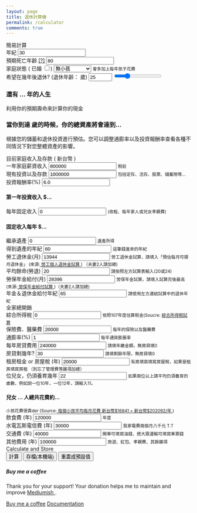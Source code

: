 ```yaml
---
layout: page
title: 退休計算機
permalink: /calculator
comments: true
---
```


<div class="row justify-content-between">
    <div class="col-md-12 pr-5">
        <form id="FireCalcForm">
            <div class="panel panel-default">
                <div class="panel-heading">簡易計算 <span id='msg'> </span> </div>
                <div class="panel-body">
                    <div class="row">
                        <div class="col-sm-2">
                            <div class="form-group">
                                <label for="myinput">年紀</label>
                                <input type="number" class="form-control" id="age" value="30" placeholder="幾歲">
                            </div>
                        </div>
                        <div class="col-sm-2">
                            <div class="form-group">
                                <label for="myinput">預期死亡年齡 <a href="#" data-toggle="tooltip" title="106年國人平均壽命達80.4歲，男性77.3歲，女性83.7歲">[?]</a></label>
                                <input type="number" class="form-control" id="lifeExpect" value="80" placeholder="幾歲">
                            </div>
                        </div>
                        <div class="col-sm-2">
                            <label for="myinput">家庭狀態</label>
                            (<label class="form-check-label" for="ss_eligible">
                                已婚 </label><input class="form-check-input" type="checkbox" value="1" id="married">)
                            <select class="form-control" id="expense_kids">
                                <option selected>請選擇</option>
                                <option value="0" selected>無小孩</option>
                                <option value="1">育有一位孩子</option>
                                <option value="2">育有二位孩子</option>
                                <option value="3">育有三位孩子</option>
                                <option value="4">育有四位孩子</option>
                                <option value="5">育有五位孩子</option>
                            </select>
                            <small>會多加上每年孩子花費 </small>
                        </div>
                        <div class="col-sm-5">
                            <div class="form-group">
                                <label for="myinput">希望在幾年後退休? (退休年齡： <span id="retire_age"> </span> 歲)</label>
                                <input type="number" id="work_years" class="form-control" placeholder="Years left to work" value="25" min="0" max="100" onInput="work_years_slider.value=work_years.value" />
                                <input type="range" id="work_years_slider" class="form-control-range" value="25" min="0" max="100" onInput="work_years.value=work_years_slider.value" />
                                <small></small>
                            </div>
                        </div>
                    </div>
                    <div class="row">
                        <div class="col-sm-4">
                            <div class="form-group">
                                <h3> 還有 <label for="myinput" id="yearsRemain">...</label> 年的人生 </h3>
                                <p>利用你的預期壽命來計算你的現金
                                    <h3>當你到達 <span id="life_end"> </span>歲的時候，你的總資產將會達到<label id="retirement_savings_end">...</label> </h3> 根據您的儲蓄和退休投資進行預估。您可以調整通膨率以及投資報酬率查看各種不同情況下對您整體資產的影響。 </p>
                            </div>
                        </div>
                        <div class="col-sm-8" id="chartHere">
                            <canvas id="myChart" style="min-width: 310px; height: 400px; margin: 0 auto"></canvas>
                        </div>
                    </div> <!-- row -->
                </div>
                <!--end panel body -->
            </div> <!-- end panel -->
            <div class="panel panel-default">
                <div class="panel-heading">目前家庭收入及存款 ( 新台幣 ) </div>
                <div class="panel-body">
                    <div class="row">
                        <div class="col-sm-3">
                            <div class="form-group">
                                <label for="myinput">一年家庭薪資收入</label>
                                <input type="number" class="form-control" id="income" value="800000" placeholder="新台幣">
                                <small> 稅前 </small>
                            </div>
                        </div>
                        <div class="col-sm-3"></div>
                        <div class="col-sm-6"></div>
                    </div> <!-- row -->
                    <div class="row">
                        <div class="col-sm-3">
                            <div class="form-group">
                                <label for="myinput"> 現有投資以及存款</label>
                                <input type="number" class="form-control" id="savings" value="1000000" placeholder="新台幣">
                                <small> 包括定存、活存、股票、儲蓄險等... </small>
                            </div>
                        </div>
                        <div class="col-sm-3">
                            <div class="form-group">
                                <label for="myinput"> 投資報酬率(%) </label>
                                <input type="number" class="form-control" id="savings_apy" value="6.0" placeholder="% average Savings">
                            </div>
                        </div>
                        <div class="col-sm-6">
                            <h4>
                                第一年投資收入 $<label for="myinput" id="savings_interest_income">...</label>
                            </h4> <small> </small>
                        </div>
                    </div> <!-- row -->
                    <div class="row">
                        <div class="col-sm-6">
                            <div class="form-group">
                                <label for="myinput">每年固定收入</label>
                                <input type="number" class="form-control" id="income_realestate_rentals" value="0" placeholder="% Average return ">
                                <small> (收租、每年家人或兒女孝親費)</small>
                            </div>
                        </div>
                        <div class="col-sm-4">
                            <h4>
                                固定收入每年 $<label for="myinput" id="income_realestate_rentals_income">...</label>
                            </h4>
                            <p> </p>
                        </div>
                    </div> <!-- row -->
                    <div class="row">
                        <div class="col-sm-3">
                            <div class="form-group">
                                <label for="myinput">繼承遺產</label>
                                <input type="number" class="form-control" id="income_inheritance" value="0" placeholder="Inheritance lump sum">
                                <small> 遺產所得
                                </small>
                            </div>
                        </div>
                        <div class="col-sm-3">
                            <div class="form-group-sm">
                                <label for="myinput">得到遺產的年紀</label>
                                <input type="number" class="form-control" id="income_inheritance_age" value="60" placeholder="Age Inheritance Sale Recieved ">
                                <small> 這筆錢進來的年紀 </small>
                            </div>
                        </div>
                    </div>
                    <div class="row">
                        <div class="col-sm-3">
                            <div class="form-group">
                                <label for="myinput"> 勞工退休金(月) </label>
                                <input type="number" class="form-control" id="retirement" value="13944" placeholder="Current Retriment">
                                <small> 勞工退休金試算，請填入「預估每月可領月退休金」 (來源:<a href='https://calc.mol.gov.tw/trial/personal_account_frame.asp' target="_blank"> 勞工個人退休金試算 </a> ) （夫妻2人請加總)</small>
                            </div>
                        </div>
                        <div class="col-sm-3">
                            <div class="form-group">
                                <label for="myinput"> 平均餘命(勞退) </label>
                                <input type="number" class="form-control" id="retirement_give_years" value="20" placeholder="% Expected rate of return "><small> 請按照左方試算表輸入(20或24) </small>
                            </div>
                        </div>
                        <div class="col-sm-3">
                            <div class="form-group">
                                <label for="myinput">勞保年金給付(月)</label>
                                <input type="number" class="form-control" id="income_tss" value="28396" placeholder="Annual Pension income">
                                <small> 勞保年金試算，請填入試算完後最高 (來源:<a href='https://www.bli.gov.tw/0014040.html' target="_blank"> 勞保年金給付試算 </a> )（夫妻2人請加總)</small>
                            </div>
                        </div>
                        <div class="col-sm-3">
                            <div class="form-group-sm">
                                <label class="myinput">
                                    年金＆退休金給付年紀</label>
                                <input type="number" class="form-control" id="age_ssn_eligible" value="65" placeholder="勞保退休年紀">
                                <small>請使用左方連結試算中的退休年紀</small>
                            </div>
                        </div>
                    </div> <!-- row -->
                </div>
                <!--end panel body -->
            </div> <!-- end panel -->
            <div class="panel panel-default">
                <div class="panel-heading">全家總開銷</div>
                <div class="panel-body">
                    <div class="row">
                        <div class="col-sm-4">
                            <div class="form-group">
                                <label for="myinput">綜合所得稅</label>
                                <input type="number" class="form-control" id="expense_tax_income" value="0" placeholder="Income Taxes ">
                                <small> 依照107年度估算稅金(Soucre: <a href='https://www.etax.nat.gov.tw/etwmain/front/ETW158W1'>綜合所得稅試算 </a> </small>
                            </div>
                        </div>
                        <div class="col-sm-4">
                            <div class="form-group">
                                <label for="myinput">保險費、醫藥費 </label>
                                <input type="number" class="form-control" id="expense_healthcare" value="20000" placeholder="Healthcare costs">
                                <small>每年的保險以及醫藥費</small>
                            </div>
                        </div>
                        <div class="col-sm-4">
                            <div class="form-group">
                                <label for="myinput">通膨率(%)</label>
                                <input type="number" class="form-control" id="expense_inflation_rate" value="1" placeholder="Projected Inflation rate">
                                <small>每年通貨膨脹率</small>
                            </div>
                        </div>
                    </div> <!-- row -->
                    <div class="row">
                        <div class="col-sm-3">
                            <div class="form-group">
                                <label for="myinput">每年房貸費用</label>
                                <input type="number" class="form-control" id="expense_house" value="240000" placeholder="Mortage or Rent">
                                <small> 請填年繳金額，無房貸填0 </small>
                            </div>
                        </div>
                        <div class="col-sm-3">
                            <div class="form-group">
                                <label for="myinput">房貸剩幾年?</label>
                                <input type="number" class="form-control" id="expense_house_term" value="30" placeholder="Years left on mortgage">
                                <small> 請填剩餘年限，無房貸填0 </small>
                            </div>
                        </div>
                        <div class="col-sm-3">
                            <div class="form-group">
                                <label for="myinput">租房租金 or 房屋稅 (年)</label>
                                <input type="number" class="form-control" id="expense_house_tax" value="20000" placeholder="Housing propety tax">
                                <small> 有房填寫填寫房屋稅，如果是租房填寫房租 （別忘了管理費等雜項加總）</small>
                            </div>
                        </div>
                    </div> <!-- row -->
                    <div class="row">
                        <div class="col-sm-3">
                            <div class="form-group">
                                <label for="myinput"><span id="expense_kids_count" class="kiddies"> </span> 位兒女，仍須養育幾年 </label>
                                <input type="number" class="form-control" id="expense_kids_term" value="22" placeholder="Dependant Years">
                                <small> 如果兩位以上請平均仍須養育的歲數，例如說一位10年，一位12年，請輸入11。</small>
                            </div>
                        </div>
                        <div class="col-sm-4">
                            <h4>
                                兒女 <label for="myinput" id="expense_kids_count" class="kiddies">...</label> 人總共花費約<label for="myinput" id="expense_kids_total">...</label>
                            </h4> <small> 小孩花費很貴der (Source:<a href='https://www.cmoney.tw/notes/note-detail.aspx?nid=94937' target="_blank"> 每個小孩平均每月花費 新台幣$16841 = 新台幣$202092/年 </a> ) </small>
                        </div>
                    </div> <!-- row -->
                    <div class="row">
                        <div class="col-sm-3">
                            <div class="form-group">
                                <label for="myinput">飲食費 (年)</label>
                                <input type="number" class="form-control" id="expense_food" value="120000" placeholder="Cost of Food for a year">
                                <small> 年度</small>
                            </div>
                        </div>
                        <div class="col-sm-3">
                            <div class="form-group">
                                <label for="myinput">水電瓦斯電信費 (年) </label>
                                <!-- https://www.energystar.gov/products/where_does_my_money_go -->
                                <input type="number" class="form-control" id="expense_utilities" value="30000" placeholder="Cost of Utilities ">
                                <small> 我家電費兩個月八千元 T.T </small>
                            </div>
                        </div>
                        <div class="col-sm-3">
                            <div class="form-group">
                                <label for="myinput">交通費 (年) </label>
                                <input type="number" class="form-control" id="expense_transport" value="40000" placeholder="Transportation costs ">
                                <small> 開車可填寫油錢、搭大眾運輸可填寫車票錢 </small>
                            </div>
                        </div>
                        <div class="col-sm-3">
                            <div class="form-group">
                                <label for="myinput">其他費用 (年)</label>
                                <input type="number" class="form-control" id="expense_misc" value="100000" placeholder="Cost of Vacation">
                                <small> 旅遊、紅包、孝親費、其餘雜項 </small>
                            </div>
                        </div>
                    </div> <!-- row -->
                </div> <!-- end panel body-->
                <div class="panel-footer"> </div>
            </div>
            <div class="panel panel-default">
                <div class="panel-heading">Calculate and Store</div>
                <div class="panel-body">
                    <button class="btn btn-primary" type="button" onClick="SaveForm(); notify('Calculated..')">計算</button>
                    <button class="btn btn-primary" type="button" onClick="SaveForm(); notify('Form Saved') ">存檔(本機端)</button>
                    <button class="btn  btn-primary" type="reset" onClick="localStorage.clear(); notify('Defaults Reset and LocalStorage Cleared') ">重置成預設值 </button>
                    <!--button class="btn btn btn-info" type="button" onClick="DownLoadCSV()">Download CSV</button-->
                </div>
            </div>
        </form>
    </div>
    <div class="col-md-2">
        <div class="sticky-top sticky-top-80">
            <h5>Buy me a coffee</h5>
            <p>Thank you for your support! Your donation helps me to maintain and improve <a target="_blank" href="https://github.com/wowthemesnet/mediumish-theme-jekyll">Mediumish <i class="fab fa-github"></i></a>.</p>
            <a target="_blank" href="https://www.wowthemes.net/donate/" class="btn btn-danger">Buy me a coffee</a> <a target="_blank" href="https://bootstrapstarter.com/bootstrap-templates/template-mediumish-bootstrap-jekyll/" class="btn btn-warning">Documentation</a>
        </div>
    </div>
</div>

<script>
	//Script-wide variables	
	var incomes = []; //array will hold all income objects 
	var expenses = []; //array will hold all expense objects

//arrays hold chart formatted data
	var chart_income=[];
	var chart_investment_income=[];
	var chart_retirement_income=[];
	var chart_expenses=[];
	var chart_savings=[];   
	var labels_years=[]; 

	var tax_bracket_pct=0;


/** DownLoadJSON function converts INCOME/EXPENSE JSON into Downloadable format
*
*/

function DownLoadCSV()
{

var jsonObject = JSON.stringify(incomes);

//var dataStr = "data:text/json;charset=utf-8," + encodeURIComponent(JSON.stringify(incomes));
dataStr = "data:text/csv;charset=utf-8," + ConvertToCSV(jsonObject) ;
var dlAnchorElem = document.getElementById('downloadJsonDIV');
dlAnchorElem.setAttribute("href",     dataStr );
dlAnchorElem.setAttribute("download", "incomes_by_year.csv");
dlAnchorElem.click();
}


 // JSON to CSV Converter
function ConvertToCSV(objArray) {
    var array = typeof objArray != 'object' ? JSON.parse(objArray) : objArray;
    var str = '';

    for (var i = 0; i < array.length; i++) {
        var line = '';
        for (var index in array[i]) {
            if (line != '') line += ','

            line += array[i][index];
        }

        str += line + '\r\n';
    }

    return str;
}


/** Simple JQuery notification for 
*
*/
function notify(msg)
{
  $("html, body").animate({scrollTop: 0}, 1000);
  $("#msg").text(msg);
  console.log(msg);
}

/**
 * Simple income_tax_bracket(income)
 * 
 */
function income_tax(val,married,child)
{
	
	//一般扣除額 + 標準扣除額
	var finalval = val - (88000*(married+child)) - (200000*(1+married));

	if (finalval <=0){
		return 0;
	}else if (finalval>0 && finalval <=540000)
		return finalval*0.05;
    else if (finalval> 540000  && finalval  <=1210000 )
		return (finalval-540000)*0.12 + 37800
    else if (finalval> 1210000  && finalval  <=2420000 )
		return (finalval-1210000)*0.20 + 134600
    else if (finalval> 2420000  && finalval  <=4530000 )
		return (finalval-2420000)*0.30 + 376600
    else if (finalval> 4530000 )
		return (finalval-4530000)*0.40 + 829600
	else
	    return 0;  //return the fax amount
}	

/**
 * Number.prototype.format(n, x)
 * 
 * @param integer n: length of decimal
 * @param integer x: length of sections
 */
function formatTWD(val)
{
//	console.log("Formating USD: "+val);
	val= isNaN(parseFloat(val)) ? 0: val;  //check for invalid values
	return "新台幣$"+val.toFixed(0).replace(/(\d)(?=(\d\d\d)+(?!\d))/g, "$1,");

//	return "新台幣$"+(val).toFixed(1).replace(/\d(?=(\d{3})+\.)/g, '$&,');  // 12,345.67
};


/** reloadSaved()  reloads saved form data if any exists */
function reloadSaved() {

	$.each( $('form input'), function() {
			input_name = $(this).attr('id');
			if (localStorage[input_name]){
				if($(this).attr('type')=='checkbox' && localStorage[input_name]==1)
					$(this).prop('checked', true);
				else
					$(this).val(localStorage[input_name]);
//				console.log("Restoring: "+input_name +" with "+localStorage[input_name]  ) ;
			}
	});


	$.each( $('form select'), function() {
			input_name = $(this).attr('id');
			if (localStorage[input_name])
			 {
			$(this).val(localStorage[input_name]);
//			console.log("Restoring: "+input_name +" with "+localStorage[input_name]  ) ;
			}
	});
   
    }
   
/** SaveForm()  saves ALL form data into LocalStorage */
function SaveForm() {

	$.each( $('#FireCalcForm :input'), function() {
		input_name = $(this).attr('id');
	    localStorage[input_name] = $(this).val();
	  //  console.log("Saving: "+input_name +" = "+ $(this).val() ) ;
			
	});

    }

/** Start of JQuery document.load function */
$( document ).ready(function() {
	$('[data-toggle="tooltip"]').tooltip(); 
  reloadSaved(); //Reload LocalStorage Form elements - if exsits
  Calculate();  // Recalculate 

// Bind all form-control changes to trigger the Calculate event
$("#work_years_slider").change(function() {
      Calculate();   //Re-Calcualte the Model
});

$('.form-control').bind("change", function(){
   Calculate();   //Re-Calcualte the Model
});

});


/** main Calculate function */
function Calculate()
{
//Calculate years remaing
var currentAge= $("#age").val()-1 ;
var years=  $("#lifeExpect").val() - currentAge  ;
var retire_age =  parseInt( currentAge ) + parseInt( $("#work_years").val()  ) + 1 ;
 $("#yearsRemain").text(years);
 $("#work_years_slider").attr('max', years) ;  //set the Retire age max to remaining lifetime
 $("#retire_age").text( retire_age );
 $("#life_end").text($("#lifeExpect").val());
 
 //Income 
var income_saved=  $("#income").val() *  $("#income_savings_rate").val() /100 ;
 $("#income_saved").text(formatTWD(income_saved));

var savings_interest_income=  $("#savings").val() *  $("#savings_apy").val() /100 ;
 $("#savings_interest_income").text(savings_interest_income);

var income_realestate_rentals_income= $("#income_realestate_rentals").val() ;
 $("#income_realestate_rentals_income").text(income_realestate_rentals_income);
 
//Expenses:
var expense_kids_assumption = 202092; //annual cost to raise a child
var expense_kids_total= $("#expense_kids").val() * $("#expense_kids_term").val() * expense_kids_assumption ;
 
 $("#expense_kids_total").text(  formatTWD(expense_kids_total) );
 $(".kiddies").text( $("#expense_kids").val() )

  //Projection Model Let's begin creating a year by YEARLY array of incomes and expenses

  var i;

var work_years=$("#work_years").val(); //how many more years to work - receive full income
var ssn_year_eligible=$("#age_ssn_eligible").val(); // what year start receiving social security
var retirement_give_years=$("#retirement_give_years").val(); // what year start receiving social security
var inheritance_age=$("#income_inheritance_age").val(); // age when you project to get one time inheritance.
var married = 0;
if ( $("#married").is(':checked') )
	var married = 1;
else
	var married = 0;


incomes= []; //reset the incomes array for new 
expenses= []; //reset the incomes array for new ..

 	chart_income.length=0;
 	chart_investment_income.length=0;
 	chart_retirement_income.length=0;
	chart_expenses.length=0;
	chart_savings.length=0;
	labels_years.length=0;

var inflation_rate=parseFloat ( $("#expense_inflation_rate").val()/100 );

for (i = 1 ; i < years+1; i++) { 
	var ai = {} ;  //define a Income blank object
    var exp={} ; //define an Expense object
   //create an Annual Income object
	ai.i=(i);
	ai.age=(+i + +currentAge);

//	console.log(i+" < "+work_years);
	ai.income_earned = ( i <= work_years  ) ? parseInt( $("#income").val()  ) : 0 ;

	ai.one_time=(ai.age==inheritance_age) ? parseInt( $("#income_inheritance").val() ) : 0 ;
	ai.rents= parseFloat( $("#income_realestate_rentals").val() );
	ai.ssn= (  ai.age >= ssn_year_eligible ) ? parseFloat( $("#income_ss").val() ) : 0 ;
 	
	ai.savings = ai.income_earned + parseFloat( $("#savings").val()) + ai.rents ; 
	ai.savings_Int = ai.savings * parseFloat ( $("#savings_apy").val()/100 );

	ai.savings = parseFloat( $("#savings").val()) + ai.rents ; 
	ai.savings_Int = ai.savings * parseFloat ( $("#savings_apy").val()/100 );
	
	ai.retirement=parseFloat(  $("#retirement").val() )  ; 
	ai.income_tss=parseFloat(  $("#income_tss").val() )  ; 
	
//	ai.retirement_Int=parseInt( $("#retirement").val() ) * parseFloat( $("#retirement_apy").val()/100 ) ;

	//AFTER year 1, add last years gains to this years income, FOR SIMPLICITY of computation interest is compounded 1x a year
	if (i >= 2){ 
		//update the savings information , adjust interest compounding (to daily/monthly) if neecessary.
//		console.log( incomes[i-2].income_saved +" "+ incomes[i-2].savings +" "+ incomes[i-2].savings_Int );
		ai.savings = ( incomes[i-2].income_earned + incomes[i-2].savings + incomes[i-2].savings_Int ) + ai.one_time + ai.rents;
		ai.savings_Int = Math.max(0,( incomes[i-2].savings * parseFloat ( $("#savings_apy").val()/100 ) )); 	
	}

  //Now calculate how much to withdraw from savings and retirement accounts AFTER we're RETIRED
	if (i > work_years){ //退休後生活

//		ai.retirement_income=(withdraw_rate*ai.savings);	
	  	
//	  	ai.savings = ai.savings-(withdraw_rate*ai.savings);
	  	
	  	//TODO: adjust retirement withdraw only after AGE 60 (USA time when no penalty)
  //		ai.retirement= ai.retirement - (withdraw_rate*ai.retirement  ) ; //subract % from retirment investments
		
		//console.log(i+" > workyears+2 "+(+work_years+2)+" withdraw:"+withdraw_rate+ " on savings "+ai.savings);
			if ( (+work_years+1)==i )  //Show first and last year how much retirement income we get.
			    $("#retirement_income_start").text(formatTWD(ai.retirement_income));
		else
		    $("#retirement_income_end").text(formatTWD(ai.retirement_income));	

		$("#retirement_savings_end").text(formatTWD(ai.savings));
	}
	
	if ( ai.age > ssn_year_eligible ){ //勞保+勞退開始年紀
//		console.log(parseFloat(ssn_year_eligible) + parseFloat(retirement_give_years));
		if(ai.age <= parseFloat(ssn_year_eligible) + parseFloat(retirement_give_years))
			ai.retirement_income = (ai.retirement*12) + (ai.income_tss*12);
		else
			ai.retirement_income = ai.income_tss*12;
		ai.savings += ai.retirement_income;
	}

	//annual income - just what I made THIS yer. 
  	ai.total_annual_income = ai.income_earned + ai.savings_Int + ai.rents + ai.one_time ;
  	ai.total_annual_investment_income = ai.savings_Int + ai.rents + ai.one_time
  	ai.total_annual_retirement_income = ai.retirement_income;

	ai.total_annual_income_taxable = ai.income_earned - ai.one_time;  //remove the inheirtance from taxable income

	incomes.push(ai);  //add this object to the incomes array
	
	
  //Lets calculate all expenses.
    //Simple Tax bracket calculation - adjusted each year
    exp.i=(i);
    var tax=income_tax(ai.total_annual_income_taxable,married,$("#expense_kids").val());
    
	if(i==1){
        $("#expense_tax_income").val( tax );
	}
//     exp.tax_bracket= tax_rate;

    exp.income_tax= parseFloat( $("#expense_tax_income").val() );
    exp.healthcare = parseFloat( $("#expense_healthcare").val() ) 

    //how long to counts your  mortgage
    house_term=parseInt($("#expense_house_term").val() );
    exp.housing=(i < house_term ) ? parseInt( $("#expense_house").val() ): 0  ;
    exp.property_tax= parseInt($("#expense_house_tax").val() );
   
    //how many years kids are your dependants  for how long -  use an average for multiple ages
    dependants_years=parseInt( $("#expense_kids_term").val()  );
    exp.dependants=(i < dependants_years ) ? $("#expense_kids").val() * expense_kids_assumption  : 0 ;

    exp.food=parseInt( $("#expense_food").val()  );
    exp.utilities=parseInt( $("#expense_utilities").val()  );
    exp.transport=parseInt( $("#expense_transport").val()  );
    exp.optional=parseInt( $("#expense_misc").val()  );

//	exp.debt=parseInt( $("#expense_debt").val()  );
//	exp.debt_payoff_years=parseInt( $("#expense_debt_payoff_years").val()  );
//	exp.debt_payoff_years =isNaN(parseFloat(exp.debt_payoff_years)) ? 0: exp.debt_payoff_years ;
	
//	exp.debt_annual=(i <= exp.debt_payoff_years  && exp.debt > 0 && exp.debt_payoff_years>0 ) ? (exp.debt / exp.debt_payoff_years ):0;  //divide initial debt by payoff in years

	exp.inflation_rate = Math.pow(1+inflation_rate,(i-1));
//	console.log(exp.inflation_rate);
//    exp.total_annual_expenses = tax;

    exp.total_annual_expenses = (tax +  exp.healthcare + exp.housing + exp.property_tax +  exp.dependants + exp.food +  exp.utilities + exp.transport +  exp.optional) ;
    
    console.log(tax +" " + exp.healthcare +" " + exp.housing +" " + exp.property_tax +" " +  exp.dependants +" " + exp.food +" " +  exp.utilities +" " + exp.transport +" " +  exp.optional);

    //Now add  PROJECTED INFLATION rate to annual expenses
    exp.total_annual_expenses = exp.total_annual_expenses * exp.inflation_rate;

	expenses.push(exp);  //add this object to the incomes array

	// Now calculate SURPLUS OR DEFICIT for the year
//	var diff=(incomes[i-1].total_annual_income.toFixed(2) - expenses[i-1].total_annual_expenses.toFixed(2) );
	// any money left over place in savings for that year.
        if ( i > 1 )
          incomes[i-1].savings = ( incomes[i-1].savings - exp.total_annual_expenses );

       //load the chart data variables
 	    chart_income.push(Math.floor(incomes[i-1].income_earned));
 	    chart_investment_income.push(Math.floor(incomes[i-1].total_annual_investment_income));
 	    chart_retirement_income.push(Math.floor(incomes[i-1].total_annual_retirement_income));
		chart_expenses.push(Math.floor(expenses[i-1].total_annual_expenses));
		chart_savings.push(Math.floor(incomes[i-1].savings));
		labels_years.push(ai.age);  

}  //end of years loop
 
console.log("=====ANNUAL INCOMES ==============");
incomes.forEach(function(obj) {
            console.log(JSON.stringify(obj));
        });

console.log("=====ANNUAL EXPENSES ==============");
expenses.forEach(function(obj) {
            console.log(JSON.stringify(obj));
             n= ( obj.i - 1 );
         
            var diff=(incomes[n].total_annual_income.toFixed(2) - expenses[n].total_annual_expenses.toFixed(2) );
           console.log ("Annual Income: "+incomes[n].total_annual_income.toFixed(2) +" -  "+expenses[n].total_annual_expenses.toFixed(2) +" Expenses  =   "+diff.toFixed(2));

           
        });

	//Updatge the Chart
	plotChart();

 //Forms Changed lets Save The values in local storage
 // SaveForm();
}

function plotChart()
{
$("#myChart").remove();
$("#chartHere").html('<canvas id="myChart"  style="min-width: 310px; height: 400px; margin: 0 auto"></canvas>');

var ctx = document.getElementById('myChart').getContext('2d');
var chart = new Chart(ctx, {
    // The type of chart we want to create
     type: 'line',
		//type: 'bar',
	
    // The data for our dataset
    data: {
        labels: labels_years,
        datasets: [
					{
            label: '薪資收入',
            backgroundColor: '#A5DFDF',
            borderColor:  '#A5DFDF',
            data:chart_income,
						fill: "origin"        },
					{
            label: '被動收入',
            backgroundColor: '#71fc00',
            borderColor:  '#71fc00',
            data:chart_investment_income,
						fill: "origin"        },
					{
            label: '退休收入',
            backgroundColor: '#42588F',
            borderColor:  '##42588F',
            data:chart_retirement_income,
						fill: "origin"        },
				{
            label: '年度開銷',
            backgroundColor: 'rgb(255, 99, 132)',
            borderColor: 'rgb(255, 99, 132)',
            data: chart_expenses,
						fill: 'origin'         },

				{
            label: '總資產',
            backgroundColor: '#FFE6AA',
            borderColor: '#FFE6AA',
            data: chart_savings ,
						fill: 'origin'       }
				
				]
    },
				options: {
					responsive: true,
					legend: {
						position: 'top',
					},
					title: {
						display: true,
						text: '您的資產預測圖'
					}
				}
});  //end of chart
}
</script>
